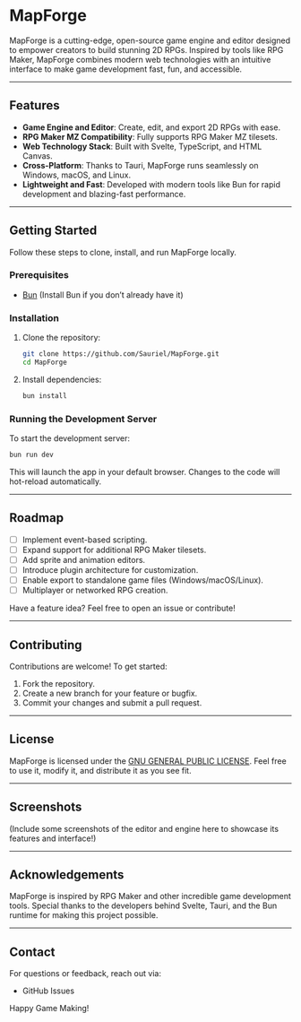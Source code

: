 # MapForge

MapForge is a cutting-edge, open-source game engine and editor designed to empower creators to build stunning 2D RPGs. Inspired by tools like RPG Maker, MapForge combines modern web technologies with an intuitive interface to make game development fast, fun, and accessible.

---

## Features

- **Game Engine and Editor**: Create, edit, and export 2D RPGs with ease.
- **RPG Maker MZ Compatibility**: Fully supports RPG Maker MZ tilesets.
- **Web Technology Stack**: Built with Svelte, TypeScript, and HTML Canvas.
- **Cross-Platform**: Thanks to Tauri, MapForge runs seamlessly on Windows, macOS, and Linux.
- **Lightweight and Fast**: Developed with modern tools like Bun for rapid development and blazing-fast performance.

---

## Getting Started

Follow these steps to clone, install, and run MapForge locally.

### Prerequisites

- [Bun](https://bun.sh/) (Install Bun if you don’t already have it)

### Installation

1. Clone the repository:
   ```bash
   git clone https://github.com/Sauriel/MapForge.git
   cd MapForge
   ```
2. Install dependencies:
   ```bash
   bun install
   ```

### Running the Development Server

To start the development server:
```bash
bun run dev
```
This will launch the app in your default browser. Changes to the code will hot-reload automatically.

---

## Roadmap

- [ ] Implement event-based scripting.
- [ ] Expand support for additional RPG Maker tilesets.
- [ ] Add sprite and animation editors.
- [ ] Introduce plugin architecture for customization.
- [ ] Enable export to standalone game files (Windows/macOS/Linux).
- [ ] Multiplayer or networked RPG creation.

Have a feature idea? Feel free to open an issue or contribute!

---

## Contributing

Contributions are welcome! To get started:

1. Fork the repository.
2. Create a new branch for your feature or bugfix.
3. Commit your changes and submit a pull request.

---

## License

MapForge is licensed under the [GNU GENERAL PUBLIC LICENSE](./LICENSE). Feel free to use it, modify it, and distribute it as you see fit.

---

## Screenshots

(Include some screenshots of the editor and engine here to showcase its features and interface!)

---

## Acknowledgements

MapForge is inspired by RPG Maker and other incredible game development tools. Special thanks to the developers behind Svelte, Tauri, and the Bun runtime for making this project possible.

---

## Contact

For questions or feedback, reach out via:

- GitHub Issues

Happy Game Making!
